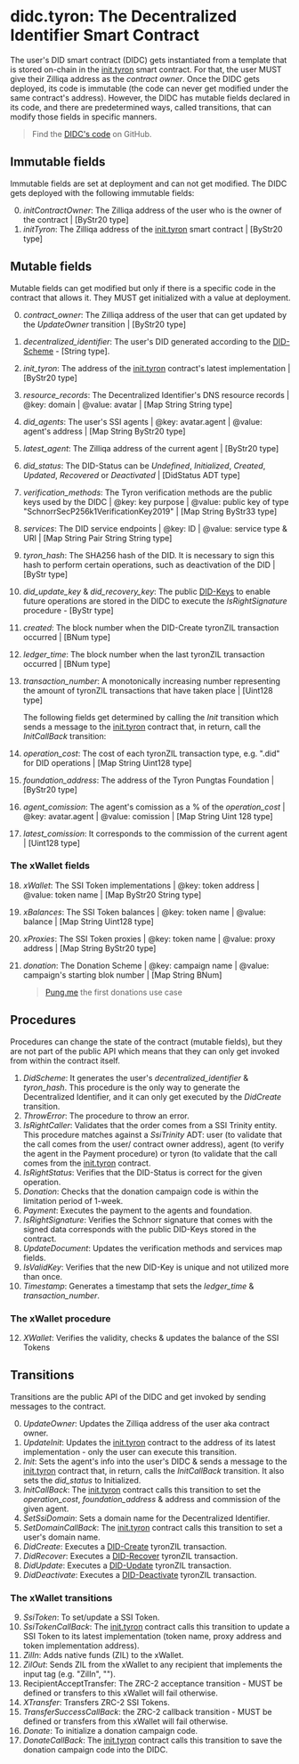 # didc.tyron: The Decentralized Identifier Smart Contract

The user's DID smart contract (DIDC) gets instantiated from a template that is stored on-chain in the [init.tyron](./init.tyron.md) smart contract. For that, the user MUST give their Zilliqa address as the *contract owner*. Once the DIDC gets deployed, its code is immutable (the code can never get modified under the same contract's address). However, the DIDC has mutable fields declared in its code, and there are predetermined ways, called transitions, that can modify those fields in specific manners.

> Find the [DIDC's code](https://github.com/julio-cabdu/tyronZIL-js/blob/master/src/lib/blockchain/smart-contracts/didc.scilla) on GitHub.

## Immutable fields

Immutable fields are set at deployment and can not get modified. The DIDC gets deployed with the following immutable fields:

0. *initContractOwner*: The Zilliqa address of the user who is the owner of the contract | [ByStr20 type]
1. *initTyron*: The Zilliqa address of the [init.tyron](./init.tyron.md) smart contract | [ByStr20 type]

## Mutable fields

Mutable fields can get modified but only if there is a specific code in the contract that allows it. They MUST get initialized with a value at deployment.

0. *contract_owner*: The Zilliqa address of the user that can get updated by the *UpdateOwner* transition | [ByStr20 type]
1. *decentralized_identifier*: The user's DID generated according to the [DID-Scheme](../scheme/did-scheme.md) - [String type].
2. *init_tyron*: The address of the [init.tyron](./init.tyron.md) contract's latest implementation | [ByStr20 type]
3. *resource_records*: The Decentralized Identifier's DNS resource records | @key: domain | @value: avatar | [Map String String type]
4. *did_agents*: The user's SSI agents | @key: avatar.agent | @value: agent's address | [Map String ByStr20 type]
5. *latest_agent*: The Zilliqa address of the current agent | [ByStr20 type]
6. *did_status*: The DID-Status can be *Undefined*, *Initialized*, *Created*, *Updated*, *Recovered* or *Deactivated* | [DidStatus ADT type]
7. *verification_methods*: The Tyron verification methods are the public keys used by the DIDC | @key: key purpose | @value: public key of type "SchnorrSecP256k1VerificationKey2019" | [Map String ByStr33 type]
8. *services*: The DID service endpoints | @key: ID | @value: service type & URI | [Map String Pair String String type]
9. *tyron_hash*: The SHA256 hash of the DID. It is necessary to sign this hash to perform certain operations, such as deactivation of the DID | [ByStr type]
10. *did_update_key* & *did_recovery_key*: The public [DID-Keys](../protocol-parameters.md#did-keys) to enable future operations are stored in the DIDC to execute the *IsRightSignature* procedure - [ByStr type]
11. *created*: The block number when the DID-Create tyronZIL transaction occurred | [BNum type]
12. *ledger_time*: The block number when the last tyronZIL transaction occurred | [BNum type]
13. *transaction_number*: A monotonically increasing number representing the amount of tyronZIL transactions that have taken place | [Uint128 type]

    The following fields get determined by calling the *Init* transition which sends a message to the [init.tyron](./init.tyron.md) contract that, in return, call the *InitCallBack* transition:

14. *operation_cost*: The cost of each tyronZIL transaction type, e.g. ".did" for DID operations | [Map String Uint128 type] 
15. *foundation_address*: The address of the Tyron Pungtas Foundation | [ByStr20 type]
16. *agent_comission*: The agent's comission as a % of the *operation_cost* | @key: avatar.agent | @value: comission | [Map String Uint 128 type]
17. *latest_comission*: It corresponds to the commission of the current agent | [Uint128 type] 

### The xWallet fields

18. *xWallet*: The SSI Token implementations | @key: token address | @value: token name | [Map ByStr20 String type]
21. *xBalances*: The SSI Token balances | @key: token name | @value: balance | [Map String Uint128 type]
22. *xProxies*: The SSI Token proxies | @key: token name | @value: proxy address | [Map String ByStr20 type]
23. *donation*: The Donation Scheme | @key: campaign name | @value: campaign's starting blok number | [Map String BNum]

    > [Pung.me](https://github.com/pungtas/pung.me) the first donations use case

## Procedures 

Procedures can change the state of the contract (mutable fields), but they are not part of the public API which means that they can only get invoked from within the contract itself.

1. *DidScheme*: It generates the user's *decentralized_identifier* & *tyron_hash*. This procedure is the only way to generate the Decentralized Identifier, and it can only get executed by the *DidCreate* transition.
2. *ThrowError*: The procedure to throw an error.
3. *IsRightCaller*: Validates that the order comes from a SSI Trinity entity. This procedure matches against a *SsiTrinity* ADT: user (to validate that the call comes from the user/ contract owner address), agent (to verify the agent in the Payment procedure) or tyron (to validate that the call comes from the [init.tyron](./init.tyron.md) contract.
4. *IsRightStatus*: Verifies that the DID-Status is correct for the given operation.
5. *Donation*: Checks that the donation campaign code is within the limitation period of 1-week.
6. *Payment*: Executes the payment to the agents and foundation.
7. *IsRightSignature*: Verifies the Schnorr signature that comes with the signed data corresponds with the public DID-Keys stored in the contract.
8. *UpdateDocument*: Updates the verification methods and services map fields.
9. *IsValidKey*: Verifies that the new DID-Key is unique and not utilized more than once.
11. *Timestamp*: Generates a timestamp that sets the *ledger_time* & *transaction_number*.

### The xWallet procedure

12. *XWallet*: Verifies the validity, checks & updates the balance of the SSI Tokens

## Transitions

Transitions are the public API of the DIDC and get invoked by sending messages to the contract.  

0. *UpdateOwner*: Updates the Zilliqa address of the user aka contract owner.
1. *UpdateInit*: Updates the [init.tyron](./init.tyron.md) contract to the address of its latest implementation - only the user can execute this transition.
1. *Init*: Sets the agent's info into the user's DIDC & sends a message to the [init.tyron](./init.tyron.md) contract that, in return, calls the *InitCallBack* transition. It also sets the *did_status* to Initialized.
2. *InitCallBack*: The [init.tyron](./init.tyron.md) contract calls this transition to set the *operation_cost*, *foundation_address* & address and commission of the given agent.
3. *SetSsiDomain*: Sets a domain name for the Decentralized Identifier.
4. *SetDomainCallBack*: The [init.tyron](./init.tyron.md) contract calls this transition to set a user's domain name.
5. *DidCreate*: Executes a [DID-Create](../CRUD-operations/did-create.md) tyronZIL transaction.
6. *DidRecover*: Executes a [DID-Recover](../CRUD-operations/did-recover.md) tyronZIL transaction.
7. *DidUpdate*: Executes a [DID-Update](../CRUD-operations/did-update.md) tyronZIL transaction.
8. *DidDeactivate*: Executes a [DID-Deactivate](../CRUD-operations/did-deactivate.md) tyronZIL transaction.

### The xWallet transitions

9. *SsiToken*: To set/update a SSI Token.
10. *SsiTokenCallBack*: The [init.tyron](./init.tyron.md) contract calls this transition to update a SSI Token to its latest implementation (token name, proxy address and token implementation address).
11. *ZilIn*: Adds native funds (ZIL) to the xWallet.
12. *ZilOut*: Sends ZIL from the xWallet to any recipient that implements the input tag (e.g. "ZilIn", "").
13. RecipientAcceptTransfer: The ZRC-2 acceptance transition - MUST be defined or transfers to this xWallet will fail otherwise.
14. *XTransfer*: Transfers ZRC-2 SSI Tokens.
15. *TransferSuccessCallBack*: the ZRC-2 callback transition - MUST be defined or transfers from this xWallet will fail otherwise.
16. *Donate*: To initialize a donation campaign code.
17. *DonateCallBack*: The [init.tyron](./init.tyron.md) contract calls this transition to save the donation campaign code into the DIDC.
